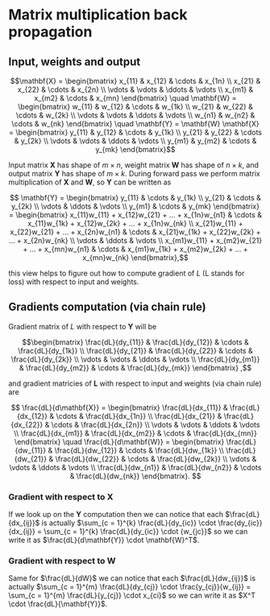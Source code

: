 # Matrix multiplication back propagation

## Input, weights and output

```math
\mathbf{X} =
\begin{bmatrix}
x_{11} & x_{12} & \cdots & x_{1n} \\
x_{21} & x_{22} & \cdots & x_{2n} \\
\vdots & \vdots & \ddots & \vdots \\
x_{m1} & x_{m2} & \cdots & x_{mn}
\end{bmatrix}
\quad

\mathbf{W} =
\begin{bmatrix}
w_{11} & w_{12} & \cdots & w_{1k} \\
w_{21} & w_{22} & \cdots & w_{2k} \\
\vdots & \vdots & \ddots & \vdots \\
w_{n1} & w_{n2} & \cdots & w_{nk}
\end{bmatrix}
\quad

\mathbf{Y} = \mathbf{W} \mathbf{X} =
\begin{bmatrix}
y_{11} & y_{12} & \cdots & y_{1k} \\
y_{21} & y_{22} & \cdots & y_{2k} \\
\vdots & \vdots & \ddots & \vdots \\
y_{m1} & y_{m2} & \cdots & y_{mk}
\end{bmatrix}
```

Input matrix $\mathbf{X}$ has shape of $m \times n$, weight matrix $\mathbf{W}$ has shape of $n \times k$, and output matrix $\mathbf{Y}$ has shape of $m \times k$. During forward pass we perform matrix multiplication of $\mathbf{X}$ and $\mathbf{W}$, so $\mathbf{Y}$ can be written as

```math

\mathbf{Y} =
\begin{bmatrix}
 y_{11} & \cdots & y_{1k} \\
y_{21} & \cdots & y_{2k} \\
\vdots & \ddots & \vdots \\
y_{m1} & \cdots & y_{mk}
\end{bmatrix} =
\begin{bmatrix}
x_{11}w_{11} + x_{12}w_{21} + ... + x_{1n}w_{n1} & \cdots & x_{11}w_{1k} + x_{12}w_{2k} + ... + x_{1n}w_{nk} \\
x_{21}w_{11} + x_{22}w_{21} + ... + x_{2n}w_{n1} & \cdots & x_{21}w_{1k} + x_{22}w_{2k} + ... + x_{2n}w_{nk} \\
\vdots & \ddots & \vdots \\
x_{m1}w_{11} + x_{m2}w_{21} + ... + x_{mn}w_{n1} & \cdots & x_{m1}w_{1k} + x_{m2}w_{2k} + ... + x_{mn}w_{nk}
\end{bmatrix},
```

this view helps to figure out how to compute gradient of $L$ (L stands for loss) with respect to input and weights.

## Gradients computation (via chain rule)

Gradient matrix of $L$  with respect to $\mathbf{Y}$ will be

```math
\begin{bmatrix}
\frac{dL}{dy_{11}} & \frac{dL}{dy_{12}} & \cdots & \frac{dL}{dy_{1k}} \\
\frac{dL}{dy_{21}} & \frac{dL}{dy_{22}} & \cdots & \frac{dL}{dy_{2k}} \\
\vdots & \vdots & \ddots & \vdots \\
\frac{dL}{dy_{m1}} & \frac{dL}{dy_{m2}} & \cdots & \frac{dL}{dy_{mk}}
\end{bmatrix} ,
```

and gradient matricies of $\mathbf{L}$ with respect to input and weights (via chain rule) are

```math

\frac{dL}{d\mathbf{X}} =
\begin{bmatrix}
\frac{dL}{dx_{11}} & \frac{dL}{dx_{12}} & \cdots & \frac{dL}{dx_{1n}} \\
\frac{dL}{dx_{21}} & \frac{dL}{dx_{22}} & \cdots & \frac{dL}{dx_{2n}} \\
\vdots & \vdots & \ddots & \vdots \\
\frac{dL}{dx_{m1}} & \frac{dL}{dx_{m2}} & \cdots & \frac{dL}{dx_{mn}}
\end{bmatrix}
\quad

\frac{dL}{d\mathbf{W}} =
\begin{bmatrix}
\frac{dL}{dw_{11}} & \frac{dL}{dw_{12}} & \cdots & \frac{dL}{dw_{1k}} \\
\frac{dL}{dw_{21}} & \frac{dL}{dw_{22}} & \cdots & \frac{dL}{dw_{2k}} \\
\vdots & \vdots & \ddots & \vdots \\
\frac{dL}{dw_{n1}} & \frac{dL}{dw_{n2}} & \cdots & \frac{dL}{dw_{nk}}
\end{bmatrix}.

```

### Gradient with respect to $\mathbf {X}$

If we look up on the $\mathbf{Y}$ computation then we can notice that each $\frac{dL}{dx_{ij}}$ is actually $\sum_{c = 1}^{k} \frac{dL}{dy_{ic}} \cdot \frac{dy_{ic}}{dx_{ij}} = \sum_{c = 1}^{k} \frac{dL}{dy_{ic}} \cdot {w_{jc}}$ so we can write it as $\frac{dL}{d\mathbf{Y}} \cdot \mathbf{W}^T$.



### Gradient with respect to $\mathbf {W}$

Same for $\frac{dL}{dW}$ we can notice that each $\frac{dL}{dw_{ij}}$ is actually $\sum_{c = 1}^{m} \frac{dL}{dy_{cj}} \cdot \frac{y_{cj}}{w_{ij}} = \sum_{c = 1}^{m} \frac{dL}{y_{cj}} \cdot x_{ci}$ so we can write it as $X^T \cdot \frac{dL}{\mathbf{Y}}$.
